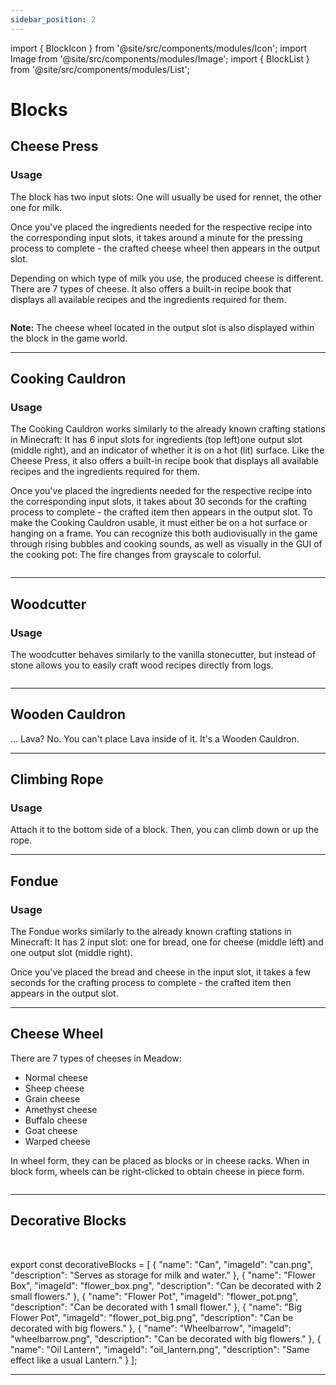 ```yaml
---
sidebar_position: 2
---
```


import { BlockIcon } from '@site/src/components/modules/Icon';
import Image from '@site/src/components/modules/Image';
import { BlockList } from '@site/src/components/modules/List';

# Blocks
## Cheese Press
<BlockIcon modId="meadow" imageId="cheese_press.png" description="The Cheese Press is your primary crafting station for making cheese." />

### Usage

The block has two input slots: One will usually be used for rennet, the other one for milk.

Once you've placed the ingredients needed for the respective recipe into the corresponding input slots, it takes around a minute for the pressing process to complete - the crafted cheese wheel then appears in the output slot.

Depending on which type of milk you use, the produced cheese is different. There are 7 types of cheese. It also offers a built-in recipe book that displays all available recipes and the ingredients required for them.

<Image modId="meadow" imageId="cheese_press_gui.png" align="center" />

**Note:** The cheese wheel located in the output slot is also displayed within the block in the game world.

***

## Cooking Cauldron
<BlockIcon modId="meadow" imageId="cooking_cauldron.png" description="The Cooking Cauldron is your primary crafting station for crafting rennet, delicious meals and other cooked recipes." />

### Usage
The Cooking Cauldron works similarly to the already known crafting stations in Minecraft: It has 6 input slots for ingredients (top left)one output slot (middle right), and an indicator of whether it is on a hot (lit) surface. Like the Cheese Press, it also offers a built-in recipe book that displays all available recipes and the ingredients required for them.

Once you've placed the ingredients needed for the respective recipe into the corresponding input slots, it takes about 30 seconds for the crafting process to complete - the crafted item then appears in the output slot. To make the Cooking Cauldron usable, it must either be on a hot surface or hanging on a frame. You can recognize this both audiovisually in the game through rising bubbles and cooking sounds, as well as visually in the GUI of the cooking pot: The fire changes from grayscale to colorful.

<Image modId="meadow" imageId="cooking_cauldron_gui.png" align="center" />

***

## Woodcutter
<BlockIcon modId="meadow" imageId="woodcutter.png" description="Protect the forests! Save wood" />

### Usage
The woodcutter behaves similarly to the vanilla stonecutter, but instead of stone allows you to easily craft wood recipes directly from logs.

<Image modId="meadow" imageId="woodcutter_gui.png" align="center" />

***

## Wooden Cauldron
<BlockIcon modId="meadow" imageId="wooden_cauldron.png" description="Similar to a usual Cauldron you can store Powder Snow and Water inside of it - it's the perfect early game alternative to save Iron." />

... Lava? No. You can't place Lava inside of it. It's a Wooden Cauldron.

***

## Climbing Rope
<BlockIcon modId="meadow" imageId="climbing_rope.png" description="A small but efficient tool to overcome height differences of up to 10 blocks." />

### Usage
Attach it to the bottom side of a block. Then, you can climb down or up the rope.

***

## Fondue
<BlockIcon modId="meadow" imageId="fondue.png" description="Ah - Fondue. Currently, a quite famous dish from Switzerland. It's primarly there for crafting Cheese Sticks out of Cheese and Bread." />

### Usage
The Fondue works similarly to the already known crafting stations in Minecraft: It has 2 input slot: one for bread, one for cheese (middle left) and one output slot (middle right).

Once you've placed the bread and cheese in the input slot, it takes a few seconds for the crafting process to complete - the crafted item then appears in the output slot.

***

## Cheese Wheel
<BlockIcon modId="meadow" imageId="wheel_of_grain_cheese.png" description="Cheese Wheels are made by using a the Cheese Press." />

There are 7 types of cheeses in Meadow:
* Normal cheese
* Sheep cheese
* Grain cheese
* Amethyst cheese
* Buffalo cheese
* Goat cheese
* Warped cheese

In wheel form, they can be placed as blocks or in cheese racks. When in block form, wheels can be right-clicked to obtain cheese in piece form.

<Image modId="meadow" imageId="cheese_rack.png" align="center" />

***

## Decorative Blocks
<BlockIcon modId="meadow" imageId="camera.png" description="Of course, there are also some decorative blocks. Some of them, such as the camera, door mat, or fire logs, have no further use other than as a decorative element." />

<br />

<BlockList modId="meadow" list={decorativeBlocks} />

export const decorativeBlocks = [
{
"name": "Can",
"imageId": "can.png",
"description": "Serves as storage for milk and water."
},
{
"name": "Flower Box",
"imageId": "flower_box.png",
"description": "Can be decorated with 2 small flowers."
},
{
"name": "Flower Pot",
"imageId": "flower_pot.png",
"description": "Can be decorated with 1 small flower."
},
{
"name": "Big Flower Pot",
"imageId": "flower_pot_big.png",
"description": "Can be decorated with big flowers."
},
{
"name": "Wheelbarrow",
"imageId": "wheelbarrow.png",
"description": "Can be decorated with big flowers."
},
{
"name": "Oil Lantern",
"imageId": "oil_lantern.png",
"description": "Same effect like a usual Lantern."
}
];

***
